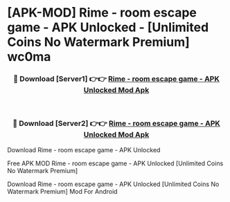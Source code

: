 # [APK-MOD] Rime - room escape game - APK Unlocked - [Unlimited Coins No Watermark Premium] wc0ma



<div align="center">
<h3>🔴 Download [Server1] 👉👉 <a href="https://momento.my/?title=Rime_-_room_escape_game_-_APK_Unlocked">Rime - room escape game - APK Unlocked Mod Apk</a></h3><br>

<h3>🔴 Download [Server2] 👉👉 <a href="https://momento.my/?title=Rime_-_room_escape_game_-_APK_Unlocked">Rime - room escape game - APK Unlocked Mod Apk</a></h3>
</div>



Download Rime - room escape game - APK Unlocked 

Free APK MOD Rime - room escape game - APK Unlocked [Unlimited Coins No Watermark Premium]

Download Rime - room escape game - APK Unlocked [Unlimited Coins No Watermark Premium] Mod For Android
